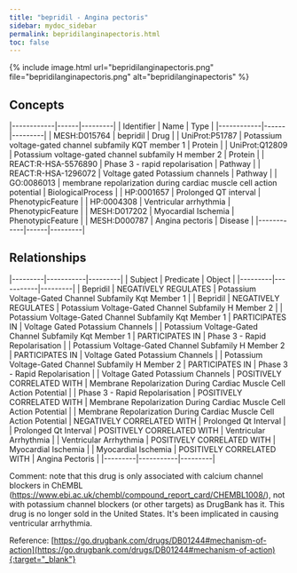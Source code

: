 ```yaml
---
title: "bepridil - Angina pectoris"
sidebar: mydoc_sidebar
permalink: bepridilanginapectoris.html
toc: false 
---
```


{% include image.html url="bepridilanginapectoris.png" file="bepridilanginapectoris.png" alt="bepridilanginapectoris" %}

## Concepts

|------------|------|---------|
| Identifier | Name | Type    |
|------------|------|---------|
| MESH:D015764 | bepridil | Drug |
| UniProt:P51787 | Potassium voltage-gated channel subfamily KQT member 1 | Protein |
| UniProt:Q12809 | Potassium voltage-gated channel subfamily H member 2 | Protein |
| REACT:R-HSA-5576890 | Phase 3 - rapid repolarisation | Pathway |
| REACT:R-HSA-1296072 | Voltage gated Potassium channels | Pathway |
| GO:0086013 | membrane repolarization during cardiac muscle cell action potential | BiologicalProcess |
| HP:0001657 | Prolonged QT interval | PhenotypicFeature |
| HP:0004308 | Ventricular arrhythmia | PhenotypicFeature |
| MESH:D017202 | Myocardial Ischemia | PhenotypicFeature |
| MESH:D000787 | Angina pectoris | Disease |
|------------|------|---------|

## Relationships

|---------|-----------|---------|
| Subject | Predicate | Object  |
|---------|-----------|---------|
| Bepridil | NEGATIVELY REGULATES | Potassium Voltage-Gated Channel Subfamily Kqt Member 1 |
| Bepridil | NEGATIVELY REGULATES | Potassium Voltage-Gated Channel Subfamily H Member 2 |
| Potassium Voltage-Gated Channel Subfamily Kqt Member 1 | PARTICIPATES IN | Voltage Gated Potassium Channels |
| Potassium Voltage-Gated Channel Subfamily Kqt Member 1 | PARTICIPATES IN | Phase 3 - Rapid Repolarisation |
| Potassium Voltage-Gated Channel Subfamily H Member 2 | PARTICIPATES IN | Voltage Gated Potassium Channels |
| Potassium Voltage-Gated Channel Subfamily H Member 2 | PARTICIPATES IN | Phase 3 - Rapid Repolarisation |
| Voltage Gated Potassium Channels | POSITIVELY CORRELATED WITH | Membrane Repolarization During Cardiac Muscle Cell Action Potential |
| Phase 3 - Rapid Repolarisation | POSITIVELY CORRELATED WITH | Membrane Repolarization During Cardiac Muscle Cell Action Potential |
| Membrane Repolarization During Cardiac Muscle Cell Action Potential | NEGATIVELY CORRELATED WITH | Prolonged Qt Interval |
| Prolonged Qt Interval | POSITIVELY CORRELATED WITH | Ventricular Arrhythmia |
| Ventricular Arrhythmia | POSITIVELY CORRELATED WITH | Myocardial Ischemia |
| Myocardial Ischemia | POSITIVELY CORRELATED WITH | Angina Pectoris |
|---------|-----------|---------|

Comment: note that this drug is only associated with calcium channel blockers in ChEMBL (https://www.ebi.ac.uk/chembl/compound_report_card/CHEMBL1008/), not with potassium channel blockers (or other targets) as DrugBank has it. This drug is no longer sold in the United States. It's been implicated in causing ventricular arrhythmia.

Reference: [https://go.drugbank.com/drugs/DB01244#mechanism-of-action](https://go.drugbank.com/drugs/DB01244#mechanism-of-action){:target="_blank"}